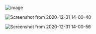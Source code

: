 ![image](https://user-images.githubusercontent.com/34281985/103031416-76614900-4566-11eb-8a5d-8f90d96fadf0.png)

![Screenshot from 2020-12-31 14-00-40](https://user-images.githubusercontent.com/34281985/103409938-be3d2d00-4b71-11eb-8306-4fa909fa9e05.png)

![Screenshot from 2020-12-31 14-00-56](https://user-images.githubusercontent.com/34281985/103409975-df058280-4b71-11eb-9e7e-1196934e67bf.png)
